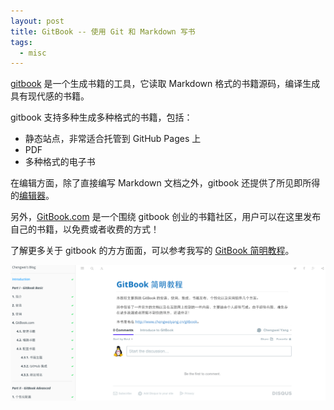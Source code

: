 ```yaml
---
layout: post
title: GitBook -- 使用 Git 和 Markdown 写书
tags:
  - misc
---
```


[gitbook](http://www.chengweiyang.cn/gitbook) 是一个生成书籍的工具，它读取 Markdown 格式的书籍源码，编译生成具有现代感的书籍。

gitbook 支持多种生成多种格式的书籍，包括：

- 静态站点，非常适合托管到 GitHub Pages 上
- PDF
- 多种格式的电子书

在编辑方面，除了直接编写 Markdown 文档之外，gitbook 还提供了所见即所得的[编辑器](https://github.com/GitbookIO/editor)。

另外，[GitBook.com](https://www.gitbook.com/) 是一个围绕 gitbook 创业的书籍社区，用户可以在这里发布自己的书籍，以免费或者收费的方式！

了解更多关于 gitbook 的方方面面，可以参考我写的 [GitBook 简明教程](http://www.chengweiyang.cn/gitbook)。

![gitbook 简明教程](/assets/images/gitbook/gitbook-screenshot.png)
